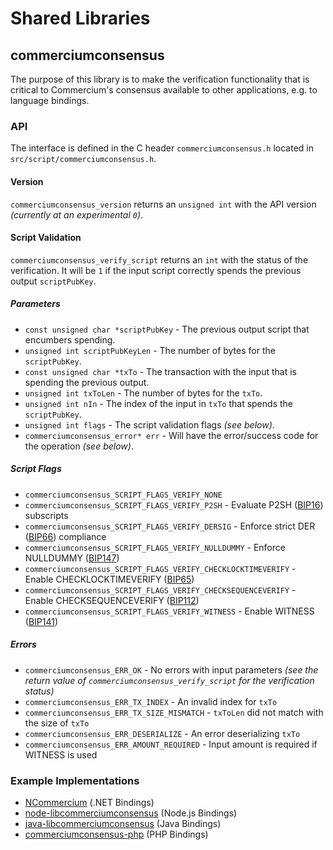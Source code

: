 Shared Libraries
================

## commerciumconsensus

The purpose of this library is to make the verification functionality that is critical to Commercium's consensus available to other applications, e.g. to language bindings.

### API

The interface is defined in the C header `commerciumconsensus.h` located in  `src/script/commerciumconsensus.h`.

#### Version

`commerciumconsensus_version` returns an `unsigned int` with the API version *(currently at an experimental `0`)*.

#### Script Validation

`commerciumconsensus_verify_script` returns an `int` with the status of the verification. It will be `1` if the input script correctly spends the previous output `scriptPubKey`.

##### Parameters
- `const unsigned char *scriptPubKey` - The previous output script that encumbers spending.
- `unsigned int scriptPubKeyLen` - The number of bytes for the `scriptPubKey`.
- `const unsigned char *txTo` - The transaction with the input that is spending the previous output.
- `unsigned int txToLen` - The number of bytes for the `txTo`.
- `unsigned int nIn` - The index of the input in `txTo` that spends the `scriptPubKey`.
- `unsigned int flags` - The script validation flags *(see below)*.
- `commerciumconsensus_error* err` - Will have the error/success code for the operation *(see below)*.

##### Script Flags
- `commerciumconsensus_SCRIPT_FLAGS_VERIFY_NONE`
- `commerciumconsensus_SCRIPT_FLAGS_VERIFY_P2SH` - Evaluate P2SH ([BIP16](https://github.com/commercium/bips/blob/master/bip-0016.mediawiki)) subscripts
- `commerciumconsensus_SCRIPT_FLAGS_VERIFY_DERSIG` - Enforce strict DER ([BIP66](https://github.com/commercium/bips/blob/master/bip-0066.mediawiki)) compliance
- `commerciumconsensus_SCRIPT_FLAGS_VERIFY_NULLDUMMY` - Enforce NULLDUMMY ([BIP147](https://github.com/commercium/bips/blob/master/bip-0147.mediawiki))
- `commerciumconsensus_SCRIPT_FLAGS_VERIFY_CHECKLOCKTIMEVERIFY` - Enable CHECKLOCKTIMEVERIFY ([BIP65](https://github.com/commercium/bips/blob/master/bip-0065.mediawiki))
- `commerciumconsensus_SCRIPT_FLAGS_VERIFY_CHECKSEQUENCEVERIFY` - Enable CHECKSEQUENCEVERIFY ([BIP112](https://github.com/commercium/bips/blob/master/bip-0112.mediawiki))
- `commerciumconsensus_SCRIPT_FLAGS_VERIFY_WITNESS` - Enable WITNESS ([BIP141](https://github.com/commercium/bips/blob/master/bip-0141.mediawiki))

##### Errors
- `commerciumconsensus_ERR_OK` - No errors with input parameters *(see the return value of `commerciumconsensus_verify_script` for the verification status)*
- `commerciumconsensus_ERR_TX_INDEX` - An invalid index for `txTo`
- `commerciumconsensus_ERR_TX_SIZE_MISMATCH` - `txToLen` did not match with the size of `txTo`
- `commerciumconsensus_ERR_DESERIALIZE` - An error deserializing `txTo`
- `commerciumconsensus_ERR_AMOUNT_REQUIRED` - Input amount is required if WITNESS is used

### Example Implementations
- [NCommercium](https://github.com/NicolasDorier/NCommercium/blob/master/NCommercium/Script.cs#L814) (.NET Bindings)
- [node-libcommerciumconsensus](https://github.com/bitpay/node-libcommerciumconsensus) (Node.js Bindings)
- [java-libcommerciumconsensus](https://github.com/dexX7/java-libcommerciumconsensus) (Java Bindings)
- [commerciumconsensus-php](https://github.com/Bit-Wasp/commerciumconsensus-php) (PHP Bindings)
